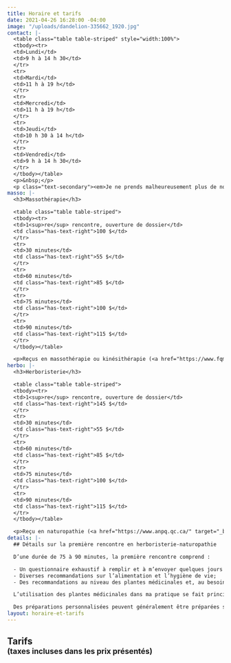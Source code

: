 ```yaml
---
title: Horaire et tarifs
date: 2021-04-26 16:28:00 -04:00
image: "/uploads/dandelion-335662_1920.jpg"
contact: |-
  <table class="table table-striped" style="width:100%">
  <tbody><tr>
  <td>Lundi</td>
  <td>9 h à 14 h 30</td>
  </tr>
  <tr>
  <td>Mardi</td>
  <td>11 h à 19 h</td>
  </tr>
  <tr>
  <td>Mercredi</td>
  <td>11 h à 19 h</td>
  </tr>
  <tr>
  <td>Jeudi</td>
  <td>10 h 30 à 14 h</td>
  </tr>
  <tr>
  <td>Vendredi</td>
  <td>9 h à 14 h 30</td>
  </tr>
  </tbody></table>
  <p>&nbsp;</p>
  <p class="text-secondary"><em>Je ne prends malheureusement plus de nouvelles personnes pour les rendez-vous en soirée.</em></p>
masso: |-
  <h3>Massothérapie</h3>

  <table class="table table-striped">
  <tbody><tr>
  <td>1<sup>re</sup> rencontre, ouverture de dossier</td>
  <td class="has-text-right">100 $</td>
  </tr>
  <tr>
  <td>30 minutes</td>
  <td class="has-text-right">55 $</td>
  </tr>
  <tr>
  <td>60 minutes</td>
  <td class="has-text-right">85 $</td>
  </tr>
  <tr>
  <td>75 minutes</td>
  <td class="has-text-right">100 $</td>
  </tr>
  <tr>
  <td>90 minutes</td>
  <td class="has-text-right">115 $</td>
  </tr>
  </tbody></table>

  <p>Reçus en massothérapie ou kinésithérapie (<a href="https://www.fqm.qc.ca/" target="_blank">Fédération québécoise des massothérapeutes</a>)</p>
herbo: |-
  <h3>Herboristerie</h3>

  <table class="table table-striped">
  <tbody><tr>
  <td>1<sup>re</sup> rencontre, ouverture de dossier</td>
  <td class="has-text-right">145 $</td>
  </tr>
  <tr>
  <td>30 minutes</td>
  <td class="has-text-right">55 $</td>
  </tr>
  <tr>
  <td>60 minutes</td>
  <td class="has-text-right">85 $</td>
  </tr>
  <tr>
  <td>75 minutes</td>
  <td class="has-text-right">100 $</td>
  </tr>
  <tr>
  <td>90 minutes</td>
  <td class="has-text-right">115 $</td>
  </tr>
  </tbody></table>

  <p>Reçu en naturopathie (<a href="https://www.anpq.qc.ca/" target="_blank">Association des Naturopathes Professionnels du Québec</a>)</p>
details: |-
  ## Détails sur la première rencontre en herboristerie-naturopathie

  D’une durée de 75 à 90 minutes, la première rencontre comprend :

  - Un questionnaire exhaustif à remplir et à m’envoyer quelques jours avant la rencontre afin que je puisse en prendre connaissance et débuter ma réflexion;
  - Diverses recommandations sur l’alimentation et l’hygiène de vie;
  - Des recommandations au niveau des plantes médicinales et, au besoin, des suppléments à prendre.

  L’utilisation des plantes médicinales dans ma pratique se fait principalement sous forme de concentrés liquides, d’infusions, de poudres, d’onguents, d’huiles et d’huiles essentielles.

  Des préparations personnalisées peuvent généralement être préparées sur place à partir de mon dispensaire. Sinon, les informations nécessaires vous sont données afin que vous puissiez vous procurer ce qu’il faut en magasin.
layout: horaire-et-tarifs
---
```


<h2>Tarifs<br><small>(taxes incluses dans les prix présentés)</small></h2>
